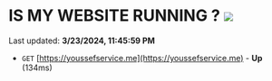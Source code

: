 # IS MY WEBSITE RUNNING ? [![](https://img.shields.io/static/v1?label=Sponsor&message=%E2%9D%A4&logo=GitHub&color=%23fe8e86)](https://github.com/sponsors/<username>)

Last updated: **3/23/2024, 11:45:59 PM**

- `GET` [https://youssefservice.me](https://youssefservice.me) - **Up** (134ms)
